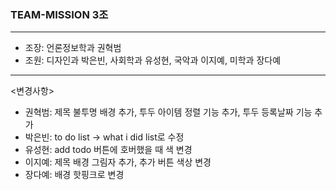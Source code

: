 ### TEAM-MISSION 3조
---
- 조장: 언론정보학과 권혁범
- 조원: 디자인과 박은빈, 사회학과 유성현, 국악과 이지예, 미학과 장다예
---
<변경사항>
- 권혁범: 제목 불투명 배경 추가, 투두 아이템 정렬 기능 추가, 투두 등록날짜 기능 추가 
- 박은빈: to do list -> what i did list로 수정
- 유성현: add todo 버튼에 호버했을 때 색 변경
- 이지예: 제목 배경 그림자 추가, 추가 버튼 색상 변경
- 장다예: 배경 핫핑크로 변경
